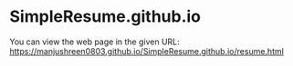 # SimpleResume.github.io

You can view the web page in the given URL:
https://manjushreen0803.github.io/SimpleResume.github.io/resume.html
